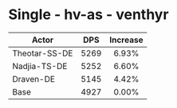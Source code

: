 # Single - hv-as - venthyr
| Actor | DPS | Increase |
|---|:---:|:---:|
|Theotar-SS-DE|5269|6.93%|
|Nadjia-TS-DE|5252|6.60%|
|Draven-DE|5145|4.42%|
|Base|4927|0.00%|
